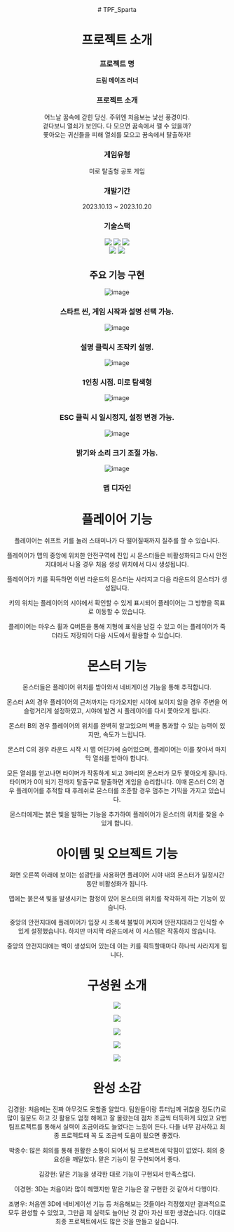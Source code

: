 <div align="center">
# TPF_Sparta

  #  프로젝트 소개
### 프로젝트 명 
**드림 메이즈 러너**
### 프로젝트 소개  
어느날 꿈속에 갇힌 당신. 주위엔 처음보는 낯선 풍경이다.<br/>
걷다보니 열쇠가 보인다. 다 모으면 꿈속에서 깰 수 있을까?<br/>
쫓아오는 귀신들을 피해 열쇠를 모으고 꿈속에서 탈출하자!

### 게임유형 
미로 탈출형 공포 게임

### 개발기간 
2023.10.13 ~ 2023.10.20

### 기술스택
<img src="https://img.shields.io/badge/CSharp-512BD4?style=flat&logo=csharp&logoColor=white" /> <img src="https://img.shields.io/badge/Unity-000000?style=flat&logo=unity&logoColor=white" /> <img src="https://img.shields.io/badge/VisualStudio-5C2D91?style=flat&logo=visualstudio&logoColor=white" /><br/>
<img src="https://img.shields.io/badge/Github-181717?style=flat&logo=github&logoColor=white" />  <img src="https://img.shields.io/badge/Notion-F8F2E9?style=flat&logo=notion&logoColor=white" />

##  주요 기능 구현
![image](https://github.com/y5ask82/TPF_Sparta/assets/99133865/88c5b681-ea67-4307-aabf-5896af850217)
###  스타트 씬, 게임 시작과 설명 선택 가능.

![image](https://github.com/y5ask82/TPF_Sparta/assets/99133865/80995cf0-23eb-4a50-b103-57346e4ec5c5)
###  설명 클릭시 조작키 설명.

![image](https://github.com/y5ask82/TPF_Sparta/assets/99133865/ee07f1b7-777c-4148-81c6-eec9e61a94be)
###  1인칭 시점. 미로 탐색형

![image](https://github.com/y5ask82/TPF_Sparta/assets/99133865/1f882900-a0b1-4cd4-b325-6d84745c55d5)
###  ESC 클릭 시 일시정지, 설정 변경 가능.

![image](https://github.com/y5ask82/TPF_Sparta/assets/99133865/dd059b4d-c3e3-4f88-870d-ca05a79f547f)
###  밝기와 소리 크기 조절 가능.

![image](https://github.com/y5ask82/TPF_Sparta/assets/99133865/a032c67d-6aeb-4840-b671-259c8e4cf3fa)
### 맵 디자인

#  플레이어 기능
플레이어는 쉬프트 키를 눌러 스태미나가 다 떨어질때까지 질주를 할 수 있습니다.

플레이어가 맵의 중앙에 위치한 안전구역에 진입 시 몬스터들은 비활성화되고 다시 안전지대에서 나올 경우 처음 생성 위치에서 다시 생성됩니다.

플레이어가 키를 획득하면 이번 라운드의 몬스터는 사라지고 다음 라운드의 몬스터가 생성됩니다.

키의 위치는 플레이어의 시야에서 확인할 수 있게 표시되어 플레이어는 그 방향을 목표로 이동할 수 있습니다.

플레이어는 마우스 휠과 Q버튼을 통해 지형에 표식을 남길 수 있고 이는 플레이어가 죽더라도 저장되어 다음 시도에서 활용할 수 있습니다.

# 몬스터 기능
몬스터들은 플레이어 위치를 받아와서 네비게이션 기능을 통해 추적합니다.

몬스터 A의 경우 플레이어의 근처까지는 다가오지만 시야에 보이지 않을 경우 주변을 어슬렁거리게 설정하였고, 시야에 발견 시 플레이어를 다시 쫓아오게 됩니다.

몬스터 B의 경우 플레이어의 위치를 완벽히 알고있으며 벽을 통과할 수 있는 능력이 있지만, 속도가 느립니다.

몬스터 C의 경우 라운드 시작 시 맵 어딘가에 숨어있으며, 플레이어는 이를 찾아서 마지막 열쇠를 받아야 합니다.

모든 열쇠를 얻고나면 타이머가 작동하게 되고 3마리의 몬스터가 모두 쫓아오게 됩니다.
타이머가 0이 되기 전까지 탈출구로 탈출하면 게임을 승리합니다.
이때 몬스터 C의 경우 플레이어를 추적할 때 후레쉬로 몬스터를 조준할 경우 멈추는 기믹을 가지고 있습니다.

몬스터에게는 붉은 빛을 발하는 기능을 추가하여 플레이어가 몬스터의 위치를 찾을 수 있게 합니다.

# 아이템 및 오브젝트 기능

화면 오른쪽 아래에 보이는 섬광탄을 사용하면 플레이어 시야 내의 몬스터가 일정시간 동안 비활성화가 됩니다.

맵에는 붉은색 빛을 발생시키는 함정이 있어 몬스터의 위치를 착각하게 하는 기능이 있습니다.

중앙의 안전지대에 플레이어가 입장 시 초록색 불빛이 켜지며 안전지대라고 인식할 수 있게 설정했습니다.
하지만 마지막 라운드에서 이 시스템은 작동하지 않습니다.

중앙의 안전지대에는 벽이 생성되어 있는데 이는 키를 획득할때마다 하나씩 사라지게 됩니다.

#  구성원 소개
<img src="https://img.shields.io/badge/김경원-000000?style=for-the-badge&logo=googlebard&logoColor=darkpink" /><br/>


<img src="https://img.shields.io/badge/박종수-58A616?style=for-the-badge&logo=googlebard&logoColor=white" /><br/>


<img src="https://img.shields.io/badge/김강현-FFB71B?style=for-the-badge&logo=googlebard&logoColor=purple" /><br/>


<img src="https://img.shields.io/badge/이경현-5056E5?style=for-the-badge&logo=googlebard&logoColor=yellow" /><br/>


<img src="https://img.shields.io/badge/조병우-FF7F7F?style=for-the-badge&logo=googlebard&logoColor=darkgray" /><br/>


# 완성 소감
김경원: 처음에는 진짜 아무것도 못할줄 알았다. 팀원들이랑 튜터님께 귀찮을 정도(?)로 많이 질문도 하고 깃 활용도 엄청 해메고 잘 몰랐는데 점차 조금씩 터득하게 되었고 요번 팀프로젝트를 통해서 실력이 조금이라도 늘었다는 느낌이 든다. 다들 너무 감사하고 최종 프로젝트때 꼭 도 조금씩 도움이 됬으면 좋겠다. 

박종수: 많은 회의를 통해 원활한 소통이 되어서 팀 프로젝트에 막힘이 없었다. 회의 중요성을 깨달았다. 맡은 기능이 잘 구현되어서 좋다.

김강현: 맡은 기능을 생각한 대로 기능이 구현되서 만족스럽다.

이경현: 3D는 처음이라 많이 헤맸지만 맡은 기능은 잘 구현한 것 같아서 다행이다.

조병우: 처음엔 3D에 네비게이션 기능 등 처음해보는 것들이라 걱정했지만 결과적으로 모두 완성할 수 있었고, 그만큼 제 실력도 늘어난 것 같아 자신 또한 생겼습니다. 이대로 최종 프로젝트에서도 많은 것을 만들고 싶습니다.
</div>
